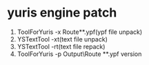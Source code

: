 # yuris engine patch   

1. ToolForYuris -x Route\**.ypf(ypf file unpack)
2. YSTextTool -xt(text file unpack)
3. YSTextTool -rt(text file repack)
4. ToolForYuris -p Output\Route **.ypf version
